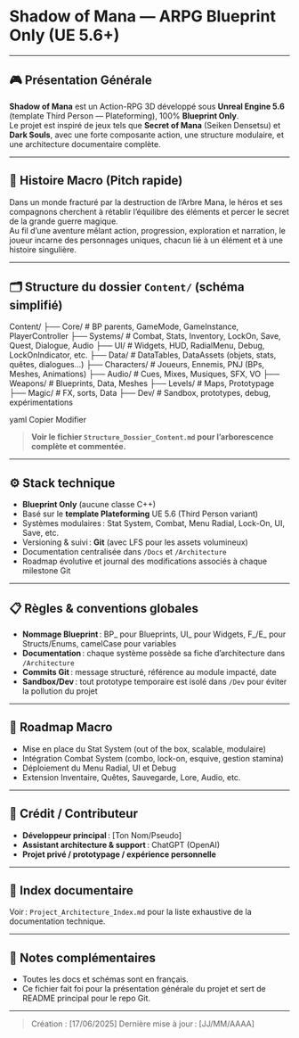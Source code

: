 # Shadow of Mana — ARPG Blueprint Only (UE 5.6+)

---

## 🎮 Présentation Générale

**Shadow of Mana** est un Action-RPG 3D développé sous **Unreal Engine 5.6** (template Third Person — Plateforming), 100% **Blueprint Only**.  
Le projet est inspiré de jeux tels que **Secret of Mana** (Seiken Densetsu) et **Dark Souls**, avec une forte composante action, une structure modulaire, et une architecture documentaire complète.

---

## 🌌 Histoire Macro (Pitch rapide)

Dans un monde fracturé par la destruction de l’Arbre Mana, le héros et ses compagnons cherchent à rétablir l’équilibre des éléments et percer le secret de la grande guerre magique.  
Au fil d’une aventure mêlant action, progression, exploration et narration, le joueur incarne des personnages uniques, chacun lié à un élément et à une histoire singulière.

---

## 🗂️ Structure du dossier `Content/` (schéma simplifié)

Content/
├── Core/ # BP parents, GameMode, GameInstance, PlayerController
├── Systems/ # Combat, Stats, Inventory, LockOn, Save, Quest, Dialogue, Audio
├── UI/ # Widgets, HUD, RadialMenu, Debug, LockOnIndicator, etc.
├── Data/ # DataTables, DataAssets (objets, stats, quêtes, dialogues…)
├── Characters/ # Joueurs, Ennemis, PNJ (BPs, Meshes, Animations)
├── Audio/ # Cues, Mixes, Musiques, SFX, VO
├── Weapons/ # Blueprints, Data, Meshes
├── Levels/ # Maps, Prototypage
├── Magic/ # FX, sorts, Data
├── Dev/ # Sandbox, prototypes, debug, expérimentations

yaml
Copier
Modifier

> **Voir le fichier `Structure_Dossier_Content.md` pour l’arborescence complète et commentée.**

---

## ⚙️ Stack technique

- **Blueprint Only** (aucune classe C++)
- Basé sur le **template Plateforming** UE 5.6 (Third Person variant)
- Systèmes modulaires : Stat System, Combat, Menu Radial, Lock-On, UI, Save, etc.
- Versioning & suivi : **Git** (avec LFS pour les assets volumineux)
- Documentation centralisée dans `/Docs` et `/Architecture`
- Roadmap évolutive et journal des modifications associés à chaque milestone Git

---

## 📋 Règles & conventions globales

- **Nommage Blueprint** : BP_ pour Blueprints, UI_ pour Widgets, F_/E_ pour Structs/Enums, camelCase pour variables
- **Documentation** : chaque système possède sa fiche d’architecture dans `/Architecture`
- **Commits Git** : message structuré, référence au module impacté, date
- **Sandbox/Dev** : tout prototype temporaire est isolé dans `/Dev` pour éviter la pollution du projet

---

## 🚀 Roadmap Macro

- Mise en place du Stat System (out of the box, scalable, modulaire)
- Intégration Combat System (combo, lock-on, esquive, gestion stamina)
- Déploiement du Menu Radial, UI et Debug
- Extension Inventaire, Quêtes, Sauvegarde, Lore, Audio, etc.

---

## 👤 Crédit / Contributeur

- **Développeur principal** : [Ton Nom/Pseudo]
- **Assistant architecture & support** : ChatGPT (OpenAI)
- **Projet privé / prototypage / expérience personnelle**

---

## 📁 Index documentaire

Voir : `Project_Architecture_Index.md` pour la liste exhaustive de la documentation technique.

---

## 📝 Notes complémentaires

- Toutes les docs et schémas sont en français.
- Ce fichier fait foi pour la présentation générale du projet et sert de README principal pour le repo Git.

---
> Création : [17/06/2025]
> Dernière mise à jour : [JJ/MM/AAAA]
